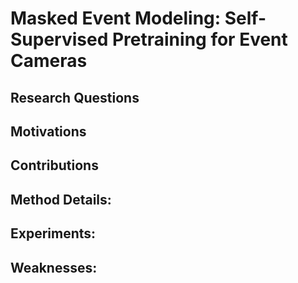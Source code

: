 # Masked Event Modeling: Self-Supervised Pretraining for Event Cameras

## Research Questions
## Motivations
## Contributions

## Method Details:
## Experiments:
## Weaknesses:
